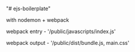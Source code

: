 "# ejs-boilerplate" 

with nodemon + webpack

webpack entry - '/public/javascripts/index.js'

webpack output - '/public/dist/bundle.js, main.css'
